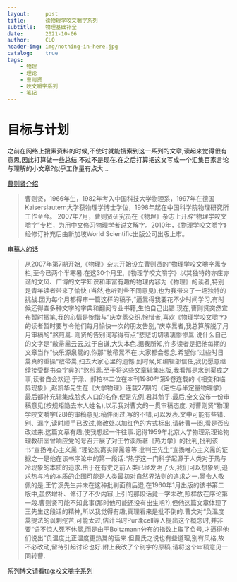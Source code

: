 ```yaml
---
layout:     post
title:      读物理学咬文嚼字系列
subtitle:   物理基础补全
date:       2021-10-06
author:     CLQ
header-img: img/nothing-in-here.jpg
catalog:    true
tags:
    - 物理
    - 理论
    - 曹则贤
    - 咬文嚼字系列
    - 笔记
---
```


# 目标与计划

之前在网络上搜索资料的时候,不使时就能搜索到这一系列的文章,读起来觉得很有意思,因此打算做一些总结,不过不是现在.在之后打算把这文写成一个汇集百家言论与理解的小文章?似乎工作量有点大...

[曹则贤介绍](http://www.iop.cas.cn/kxcb/kpwz/ywjzzl/201009/t20100921_2972924.html)
>曹则贤，1966年生，1982年考入中国科技大学物理系，1997年在德国Kaiserslautern大学获物理学博士学位，1998年起在中国科学院物理研究所工作至今。
>2007年7月，曹则贤研究员在《物理》杂志上开辟“物理学咬文嚼字”专栏，为用中文修习物理学者说文解字。2010年，《物理学咬文嚼字》经修订补充后由新加坡World Scientific出版公司出版上市。

[审稿人的话](http://www.iop.cas.cn/kxcb/kpwz/ywjzzl/201009/P020100906591572639471.pdf)

>从2007年第7期开始,《物理》杂志开始设立曹则贤的“物理学咬文嚼字暠专栏,至今已两个半寒暑.在这30个月里,《物理学咬文嚼字》以其独特的亦庄亦谐的文风、广博的文字知识和丰富有趣的物理内容为《物理》的读者,特别是青年读者带来了愉快 (当然,也听到些不同意见),也为我带来了一场独特的挑战.因为每个月都得审一篇这样的稿子,“逼暠得我要花不少时间学习,有时候还得查多种文字的字典和翻阅专业书籍,生怕自己出错.现在,曹则贤突然宣布暂时搁笔,我的心情是惋惜与“庆幸暠交织.惋惜者,喜欢《物理学咬文嚼字》的读者暂时要与令他们每月愉快一次的朋友告别,“庆幸暠者,我总算解脱了月月审稿的“熬煎暠.
>则贤的告别词写得有点“悲悲切切凄凄惨惨暠,说什么自己的文字是“敝帚暠云云,过于自谦,大失本色.据我所知,许多读者是把他每期的文章当作“快乐源泉暠的,你那“敝帚暠不在,大家都会想念.希望你“过些时日暠真的重操“敝帚暠,扫去大家心里的遗憾.到时候,如编辑部信任,我仍愿意继续接受翻书查字典的“熬煎暠.至于将这些文章辑集出版,我看那是水到渠成之事,读者自会欢迎.于渌、郝柏林二位在本刊1980年第9卷连载的《相变和临界现象》,赵凯华先生在《大学物理》连载27期的《定性与半定量物理学》,最后都补充辑集成脍炙人口的名作,便是先例,君其勉乎.最后,全文公布一份审稿意见(按规矩隐去本人姓名),以示我对曹文的一贯审稿态度.
>对曹则贤“物理学咬文嚼字(28)的审稿意见:稿件阅过,写的不错,可以发表.文中可能有些错、别、漏字,读时顺手已改过,修改处以加红色的方式标出,请转曹一阅,看是否应改过来.这篇文章有趣,使我想起一件往事.记得1959年北京大学物理系理论物理教研室曾响应党的号召开展了对王竹溪所著《热力学》的批判,批判该书“宣扬唯心主义暠,“理论脱离实际暠等等.批判王先生“宣扬唯心主义暠的证据之一是他在该书序论中的第一段话:“热学这一门科学起源于人类对于热与冷现象的本质的追求.由于在有史之前人类已经发明了火,我们可以想象到,追求热与冷的本质的企图可能是人类最初对自然界法则的追求之一.暠令人敬佩的是,王竹溪先生并未在这种批判面前后退,在1960年1月出版的该书第二版中,虽然增补、修订了不少内容,上引的那段话竟一字未改,照样放在序论第一段.曹则贤可能不知此事(那时他可能还没有出生吧?),但他这篇文章体现了王先生这段话的精神,所以我觉得有趣,真理看来是批不倒的.曹文对“负温度暠提法的讽刺挖苦,可能太过,估计当时Pur灢cell等人提出这个概念时,并非要“语不惊人死不休暠,而是由于Boltzmann分布的指数上取了负号,才逼得他们说出“负温度比正温度更热暠的话来.但曹氏之说也有些道理,别有风格,故不必改动,留待引起讨论也好.附上我改了个别字的原稿,请将这个审稿意见一同转曹.

系列博文请看[tag:咬文嚼字系列](https://clq9920.github.io/tags/#%E5%92%AC%E6%96%87%E5%9A%BC%E5%AD%97%E7%B3%BB%E5%88%97)

